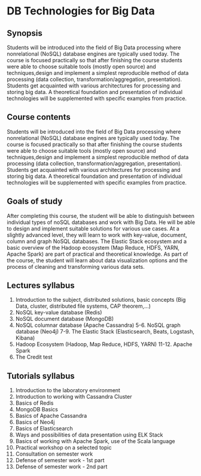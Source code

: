 # DB Technologies for Big Data

## Synopsis
Students will be introduced into the field of Big Data processing where nonrelational (NoSQL) database engines are typically used today. The course is focused practically so that after finishing the course students were able to choose suitable tools (mostly open source) and techniques,design and implement a simplest reproducible method of data processing (data collection, transformation/aggregation, presentation). Students get acquainted with various architectures for processing and storing big data. A theoretical foundation and presentation of individual technologies will be supplemented with specific examples from practice.

## Course contents
Students will be introduced into the field of Big Data processing where nonrelational (NoSQL) database engines are typically used today. The course is focused practically so that after finishing the course students were able to choose suitable tools (mostly open source) and techniques,design and implement a simplest reproducible method of data processing (data collection, transformation/aggregation, presentation). Students get acquainted with various architectures for processing and storing big data. A theoretical foundation and presentation of individual technologies will be supplemented with specific examples from practice.

## Goals of study
After completing this course, the student will be able to distinguish between individual types of noSQL databases and work with Big Data. He will be able to design and implement suitable solutions for various use cases. At a slightly advanced level, they will learn to work with key-value, document, column and graph NoSQL databases. The Elastic Stack ecosystem and a basic overview of the Hadoop ecosystem (Map Reduce, HDFS, YARN, Apache Spark) are part of practical and theoretical knowledge. As part of the course, the student will learn about data visualization options and the process of cleaning and transforming various data sets.

## Lectures syllabus
1. Introduction to the subject, distributed solutions, basic concepts (Big Data, cluster, distributed file systems, CAP theorem,...)
2. NoSQL key-value database (Redis)
3. NoSQL document database (MongoDB)
4. NoSQL columnar database (Apache Cassandra)
   5-6. NoSQL graph database (Neo4j)
   7-9. The Elastic Stack (Elasticsearch, Beats, Logstash, Kibana)
10. Hadoop Ecosystem (Hadoop, Map Reduce, HDFS, YARN)
    11-12. Apache Spark
13. The Credit test

## Tutorials syllabus
1. Introduction to the laboratory environment
2. Introduction to working with Cassandra Cluster
3. Basics of Redis
4. MongoDB Basics
5. Basics of Apache Cassandra
6. Basics of Neo4j
7. Basics of Elasticsearch
8. Ways and possibilities of data presentation using ELK Stack
9. Basics of working with Apache Spark, use of the Scala language
10. Practical workshop on a selected topic
11. Consultation on semester work
12. Defense of semester work - 1st part
13. Defense of semester work - 2nd part
